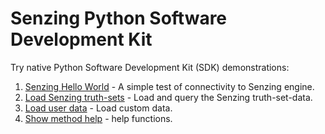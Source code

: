 # Senzing Python Software Development Kit

Try native Python Software Development Kit (SDK) demonstrations:

1. [Senzing Hello World] - A simple test of connectivity to Senzing engine.
1. [Load Senzing truth-sets] - Load and query the Senzing truth-set-data.
1. [Load user data] - Load custom data.
1. [Show method help] - help functions.

[Senzing Hello World]: hello-world.md
[Load Senzing truth-sets]: load-truthsets.md
[Load user data]: load-user-data.md
[Show method help]: method-help.md
